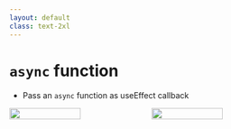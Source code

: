 ```yaml
---
layout: default
class: text-2xl
---
```


# `async` function

- Pass an `async` function as useEffect callback

<div style="display: flex; align-content: top;" class="mt-5">
  <img src="/images/04-situation-02-async.png" class="code h-full m-auto" style="width: 50%;" />
  <img src="/images/04-situation-02-then.png" class="code h-full m-auto" style="width: 50%;"/>
</div>

